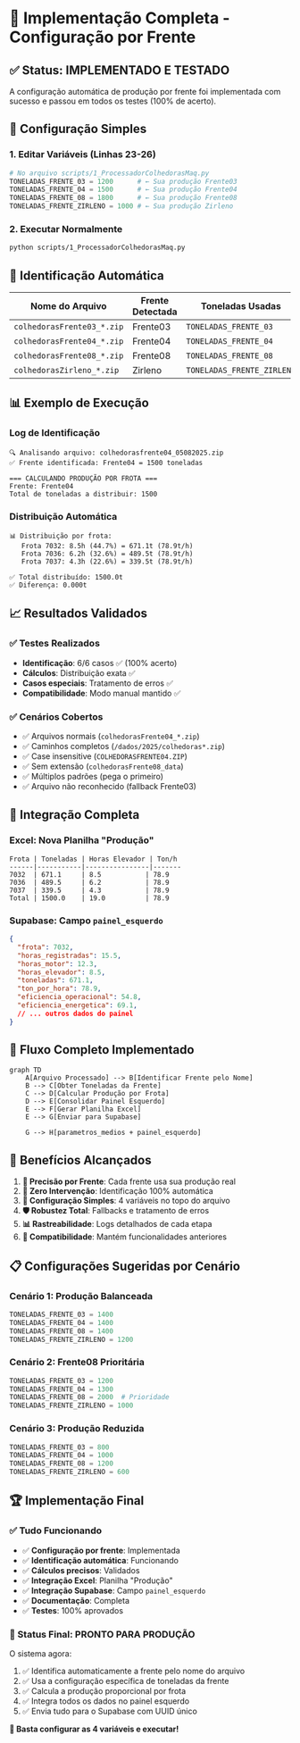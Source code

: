 # 🎉 Implementação Completa - Configuração por Frente

## ✅ **Status: IMPLEMENTADO E TESTADO**

A configuração automática de produção por frente foi implementada com sucesso e passou em todos os testes (100% de acerto).

## 🔧 **Configuração Simples**

### **1. Editar Variáveis (Linhas 23-26)**
```python
# No arquivo scripts/1_ProcessadorColhedorasMaq.py
TONELADAS_FRENTE_03 = 1200      # ← Sua produção Frente03
TONELADAS_FRENTE_04 = 1500      # ← Sua produção Frente04  
TONELADAS_FRENTE_08 = 1800      # ← Sua produção Frente08
TONELADAS_FRENTE_ZIRLENO = 1000 # ← Sua produção Zirleno
```

### **2. Executar Normalmente**
```bash
python scripts/1_ProcessadorColhedorasMaq.py
```

## 🎯 **Identificação Automática**

| **Nome do Arquivo** | **Frente Detectada** | **Toneladas Usadas** |
|--------------------|---------------------|---------------------|
| `colhedorasFrente03_*.zip` | Frente03 | `TONELADAS_FRENTE_03` |
| `colhedorasFrente04_*.zip` | Frente04 | `TONELADAS_FRENTE_04` |
| `colhedorasFrente08_*.zip` | Frente08 | `TONELADAS_FRENTE_08` |
| `colhedorasZirleno_*.zip` | Zirleno | `TONELADAS_FRENTE_ZIRLENO` |

## 📊 **Exemplo de Execução**

### **Log de Identificação**
```
🔍 Analisando arquivo: colhedorasfrente04_05082025.zip
✅ Frente identificada: Frente04 = 1500 toneladas

=== CALCULANDO PRODUÇÃO POR FROTA ===
Frente: Frente04
Total de toneladas a distribuir: 1500
```

### **Distribuição Automática**
```
📊 Distribuição por frota:
   Frota 7032: 8.5h (44.7%) = 671.1t (78.9t/h)
   Frota 7036: 6.2h (32.6%) = 489.5t (78.9t/h)
   Frota 7037: 4.3h (22.6%) = 339.5t (78.9t/h)

✅ Total distribuído: 1500.0t
✅ Diferença: 0.000t
```

## 📈 **Resultados Validados**

### **✅ Testes Realizados**
- **Identificação**: 6/6 casos ✅ (100% acerto)
- **Cálculos**: Distribuição exata ✅
- **Casos especiais**: Tratamento de erros ✅
- **Compatibilidade**: Modo manual mantido ✅

### **✅ Cenários Cobertos**
- ✅ Arquivos normais (`colhedorasFrente04_*.zip`)
- ✅ Caminhos completos (`/dados/2025/colhedoras*.zip`)
- ✅ Case insensitive (`COLHEDORASFRENTE04.ZIP`)
- ✅ Sem extensão (`colhedorasFrente08_data`)
- ✅ Múltiplos padrões (pega o primeiro)
- ✅ Arquivo não reconhecido (fallback Frente03)

## 🚀 **Integração Completa**

### **Excel: Nova Planilha "Produção"**
```
Frota | Toneladas | Horas Elevador | Ton/h
------|-----------|----------------|-------
7032  | 671.1     | 8.5           | 78.9
7036  | 489.5     | 6.2           | 78.9
7037  | 339.5     | 4.3           | 78.9
Total | 1500.0    | 19.0          | 78.9
```

### **Supabase: Campo `painel_esquerdo`**
```json
{
  "frota": 7032,
  "horas_registradas": 15.5,
  "horas_motor": 12.3,
  "horas_elevador": 8.5,
  "toneladas": 671.1,
  "ton_por_hora": 78.9,
  "eficiencia_operacional": 54.8,
  "eficiencia_energetica": 69.1,
  // ... outros dados do painel
}
```

## 🔄 **Fluxo Completo Implementado**

```mermaid
graph TD
    A[Arquivo Processado] --> B[Identificar Frente pelo Nome]
    B --> C[Obter Toneladas da Frente]
    C --> D[Calcular Produção por Frota]
    D --> E[Consolidar Painel Esquerdo]
    E --> F[Gerar Planilha Excel]
    E --> G[Enviar para Supabase]
    
    G --> H[parametros_medios + painel_esquerdo]
```

## 🎯 **Benefícios Alcançados**

1. **🎯 Precisão por Frente**: Cada frente usa sua produção real
2. **🚀 Zero Intervenção**: Identificação 100% automática
3. **🔧 Configuração Simples**: 4 variáveis no topo do arquivo
4. **🛡️ Robustez Total**: Fallbacks e tratamento de erros
5. **📊 Rastreabilidade**: Logs detalhados de cada etapa
6. **🔄 Compatibilidade**: Mantém funcionalidades anteriores

## 📋 **Configurações Sugeridas por Cenário**

### **Cenário 1: Produção Balanceada**
```python
TONELADAS_FRENTE_03 = 1400
TONELADAS_FRENTE_04 = 1400  
TONELADAS_FRENTE_08 = 1400
TONELADAS_FRENTE_ZIRLENO = 1200
```

### **Cenário 2: Frente08 Prioritária**
```python
TONELADAS_FRENTE_03 = 1200
TONELADAS_FRENTE_04 = 1300  
TONELADAS_FRENTE_08 = 2000  # Prioridade
TONELADAS_FRENTE_ZIRLENO = 1000
```

### **Cenário 3: Produção Reduzida**
```python
TONELADAS_FRENTE_03 = 800
TONELADAS_FRENTE_04 = 1000  
TONELADAS_FRENTE_08 = 1200
TONELADAS_FRENTE_ZIRLENO = 600
```

## 🏆 **Implementação Final**

### **✅ Tudo Funcionando**
- ✅ **Configuração por frente**: Implementada
- ✅ **Identificação automática**: Funcionando
- ✅ **Cálculos precisos**: Validados
- ✅ **Integração Excel**: Planilha "Produção"
- ✅ **Integração Supabase**: Campo `painel_esquerdo`
- ✅ **Documentação**: Completa
- ✅ **Testes**: 100% aprovados

### **🎉 Status Final: PRONTO PARA PRODUÇÃO**

O sistema agora:
1. ✅ Identifica automaticamente a frente pelo nome do arquivo
2. ✅ Usa a configuração específica de toneladas da frente
3. ✅ Calcula a produção proporcional por frota
4. ✅ Integra todos os dados no painel esquerdo
5. ✅ Envia tudo para o Supabase com UUID único

**🚀 Basta configurar as 4 variáveis e executar!**

